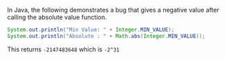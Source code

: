 
In Java, the following demonstrates a bug that gives a negative value after calling the absolute value function.

```java
System.out.println("Min Value: " + Integer.MIN_VALUE);
System.out.println("Absolute : " + Math.abs(Integer.MIN_VALUE));
```

This returns `-2147483648` which is  `-2^31`
